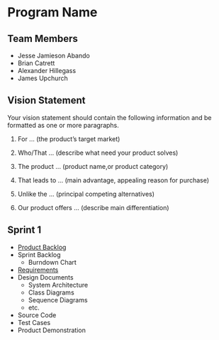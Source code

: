 # Program Name

## Team Members
* Jesse Jamieson Abando
* Brian Catrett
* Alexander Hillegass
* James Upchurch

## Vision Statement
Your vision statement should contain the following information and be formatted as one or more paragraphs.

  1. For ... (the product’s target market)

  2. Who/That ... (describe what need your product solves)
  
  3. The product ... (product name,or product category)
  
  4. That leads to ... (main advantage, appealing reason for purchase)
  
  5. Unlike the ... (principal competing alternatives)
  
  6. Our product offers ... (describe main differentiation)
  
## Sprint 1

* [Product Backlog](https://docs.google.com/document/d/1VFSIlqZukhByQgMkAwGfYF8Tm1edTEkMPQ76-6nf-cw/edit?usp=sharing)
* Sprint Backlog
  * Burndown Chart
* [Requirements](https://docs.google.com/document/d/146rgft-78nVKI0P4Wdcj7a0kT8OkKUM96-g3gY-bAlk/edit)
* Design Documents
  * System Architecture
  * Class Diagrams
  * Sequence Diagrams
  * etc.
* Source Code
* Test Cases
* Product Demonstration
